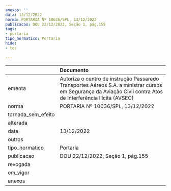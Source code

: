 ```yaml
---
anexos: ''
data: 13/12/2022
norma: PORTARIA Nº 10036/SPL, 13/12/2022
publicacao: DOU 22/12/2022, Seção 1, pág.155
tags:
- portaria
tipo_normatico: Portaria
hide: 
- toc 
 
---
```


|                    | Documento                                                                                                                                                      |
|:-------------------|:---------------------------------------------------------------------------------------------------------------------------------------------------------------|
| ementa             | Autoriza o centro de instrução Passaredo Transportes Aéreos S.A. a ministrar cursos em Segurança da Aviação Civil contra Atos de Interferência Ilícita (AVSEC) |
| norma              | PORTARIA Nº 10036/SPL, 13/12/2022                                                                                                                              |
| tornada_sem_efeito |                                                                                                                                                                |
| alterada           |                                                                                                                                                                |
| data               | 13/12/2022                                                                                                                                                     |
| outros             |                                                                                                                                                                |
| tipo_normatico     | Portaria                                                                                                                                                       |
| publicacao         | DOU 22/12/2022, Seção 1, pág.155                                                                                                                               |
| revogada           |                                                                                                                                                                |
| em_vigor           |                                                                                                                                                                |
| anexos             |                                                                                                                                                                |